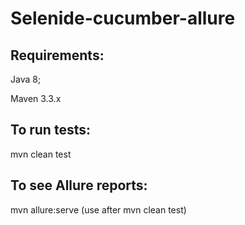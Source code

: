 # Selenide-cucumber-allure

## Requirements:
Java 8;

Maven 3.3.x

## To run tests:

mvn clean test

## To see Allure reports:

mvn allure:serve (use after mvn clean test)
